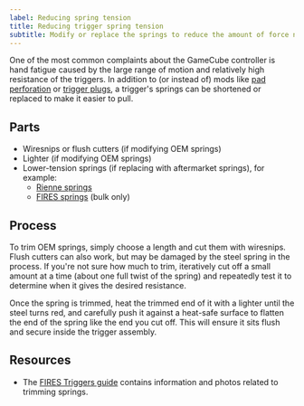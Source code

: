 ```yaml
---
label: Reducing spring tension
title: Reducing trigger spring tension
subtitle: Modify or replace the springs to reduce the amount of force needed to press the trigger.
---
```


One of the most common complaints about the GameCube controller is hand fatigue caused by the large range of motion and relatively high resistance of the triggers. In addition to (or instead of) mods like [pad perforation](/triggers/mods/pad-perforation) or [trigger plugs](/triggers/mods/plugs), a trigger's springs can be shortened or replaced to make it easier to pull.

## Parts

- Wiresnips or flush cutters (if modifying OEM springs)
- Lighter (if modifying OEM springs)
- Lower-tension springs (if replacing with aftermarket springs), for example:
  - [Rienne springs](https://www.riennecustoms.com/shop/aftermarket-gamecube-controller-trigger-springs-set-of-2-pre-lubed/)
  - [FIRES springs](https://www.thespringstore.com/pc017-453-12300-sst-1500-c-n-in.html) (bulk only)

## Process

To trim OEM springs, simply choose a length and cut them with wiresnips. Flush cutters can also work, but may be damaged by the steel spring in the process. If you're not sure how much to trim, iteratively cut off a small amount at a time (about one full twist of the spring) and repeatedly test it to determine when it gives the desired resistance.

Once the spring is trimmed, heat the trimmed end of it with a lighter until the steel turns red, and carefully push it against a heat-safe surface to flatten the end of the spring like the end you cut off. This will ensure it sits flush and secure inside the trigger assembly.

## Resources

- The [FIRES Triggers guide](https://firescc.com/mod-guides#/fires-triggers-stage-1) contains information and photos related to trimming springs.
